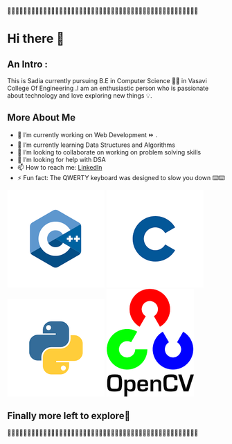 🌼🌼🌼🌼🌼🌼🌼🌼🌼🌼🌼🌼🌼🌼🌼🌼🌼🌼🌼🌼🌼🌼🌼🌼🌼🌼🌼🌼🌼🌼🌼🌼🌼🌼🌼🌼🌼🌼🌼🌼🌼🌼🌼🌼🌼🌼🌼🌼
# Hi there 👋

## An Intro :

This is Sadia currently pursuing B.E in Computer Science 👩‍💻 in Vasavi College Of Engineering .I am an enthusiastic person who is passionate about technology and love exploring new things 💡.

## More About Me 

*  🔭 I’m currently working on Web Development ⏩ .
*  🌱 I’m currently learning Data Structures and Algorithms
*  👯 I’m looking to collaborate on working on problem solving skills
*  🤔 I’m looking for help with DSA
*  📫 How to reach me:
  [LinkedIn ](https://www.linkedin.com/in/sadia-firdous-b33209209) 
*  ⚡ Fun fact: The QWERTY keyboard was designed to slow you down ⌨️⌨️ 

 ![C++ ](pic/c++.png)  ![C ](pic/c.png)   ![python ](pic/python.png)   ![opencv ](pic/opencv.png)
 
 ## Finally more left to explore🥰 

🌼🌼🌼🌼🌼🌼🌼🌼🌼🌼🌼🌼🌼🌼🌼🌼🌼🌼🌼🌼🌼🌼🌼🌼🌼🌼🌼🌼🌼🌼🌼🌼🌼🌼🌼🌼🌼🌼🌼🌼🌼🌼🌼🌼🌼🌼🌼🌼

